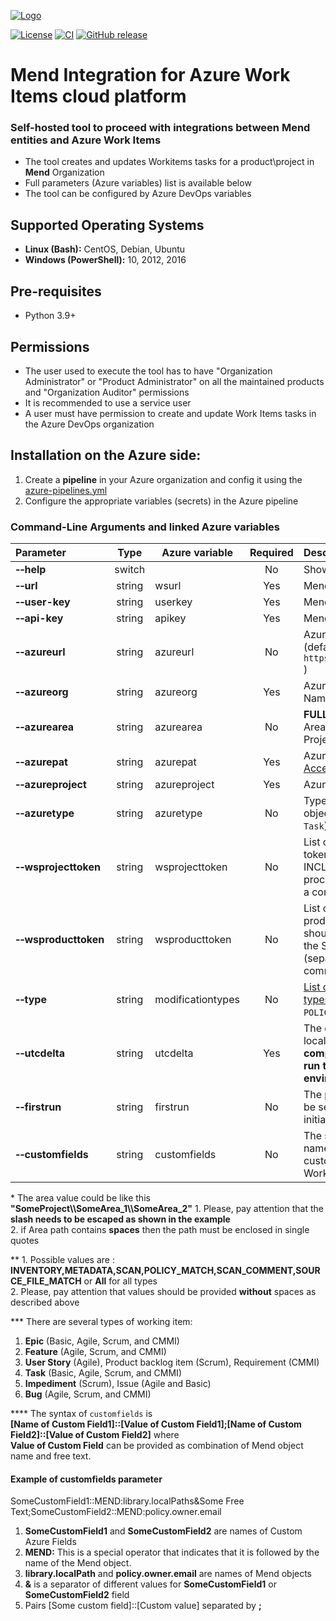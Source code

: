 [![Logo](https://resources.mend.io/mend-sig/logo/mend-dark-logo-horizontal.png)](https://www.mend.io/)  

[![License](https://img.shields.io/badge/License-Apache%202.0-yellowgreen.svg)](https://opensource.org/licenses/Apache-2.0)
[![CI](https://github.com/whitesource-ps/ws-azure-workitems-integration/actions/workflows/ci.yml/badge.svg)](https://github.com/whitesource-ps/ws-azure-workitems-integration/actions/workflows/ci.yml)
[![GitHub release](https://img.shields.io/github/v/release/whitesource-ps/ws-azure-workitems-integration)](https://github.com/whitesource-ps/ws-azure-workitems-integration/releases/latest)  

# Mend Integration for Azure Work Items cloud platform
### Self-hosted tool to proceed with integrations between Mend entities and Azure Work Items 
* The tool creates and updates Workitems tasks for a product\project in **Mend** Organization
* Full parameters (Azure variables) list is available below
* The tool can be configured by Azure DevOps variables
    
## Supported Operating Systems
- **Linux (Bash):**	CentOS, Debian, Ubuntu
- **Windows (PowerShell):**	10, 2012, 2016

## Pre-requisites
* Python 3.9+

## Permissions
* The user used to execute the tool has to have "Organization Administrator" or "Product Administrator" on all the maintained products and "Organization Auditor" permissions
* It is recommended to use a service user
* A user must have permission to create and update Work Items tasks in the Azure DevOps organization 

## Installation on the Azure side:
1. Create a **pipeline** in your Azure organization and config it using the [azure-pipelines.yml](https://github.com/whitesource-ps/ws-azure-workitems-integration/blob/master/azure-pipelines.yml)
2. Configure the appropriate variables (secrets) in the Azure pipeline

### Command-Line Arguments and linked Azure variables
| Parameter                          |  Type  | Azure variable    | Required | Description                                                                                                                                                                                                     |
|:-----------------------------------|:------:|-------------------|:--------:|:----------------------------------------------------------------------------------------------------------------------------------------------------------------------------------------------------------------|
| **&#x2011;&#x2011;help**           | switch |                   |    No    | Show help and exit                                                                                                                                                                                              |
| **&#x2011;&#x2011;url**            | string | wsurl             |   Yes    | Mend server URL                                                                                                                                                                                                 |
| **&#x2011;&#x2011;user-key**       | string | userkey           |   Yes    | Mend User Key                                                                                                                                                                                                   |
| **&#x2011;&#x2011;api-key**        | string | apikey            |   Yes    | Mend API Key                                                                                                                                                                                                    |
| **&#x2011;&#x2011;azureurl**       | string | azureurl          |    No    | Azure Server URL (default: `https://dev.azure.com/` )                                                                                                                                                           | 
| **&#x2011;&#x2011;azureorg**       | string | azureorg          |   Yes    | Azure Organization Name                                                                                                                                                                                         | 
| **&#x2011;&#x2011;azurearea**      | string | azurearea         |    No    | **FULL** path of Azure Area (default: Azure Project root)*                                                                                                                                                      | 
| **&#x2011;&#x2011;azurepat**       | string | azurepat          |   Yes    | Azure PAT ([Personal Access Token](https://docs.microsoft.com/en-us/azure/devops/organizations/accounts/use-personal-access-tokens-to-authenticate?view=azure-devops&tabs=Windows))                             |
| **&#x2011;&#x2011;azureproject**   | string | azureproject      |   Yes    | Azure project name                                                                                                                                                                                              |
| **&#x2011;&#x2011;azuretype**      | string | azuretype         |    No    | Type of created Azure object (default: `Task`)***.                                                                                                                                                              |
| **&#x2011;&#x2011;wsprojecttoken** | string | wsprojecttoken    |    No    | List of all your project's tokens that should be INCLUDED in the Sync process (separated by a comma)                                                                                                            |
| **&#x2011;&#x2011;wsproducttoken** | string | wsproducttoken    |    No    | List of all your product's tokens that should be INCLUDED in the Sync process (separated by a comma)                                                                                                            |
| **&#x2011;&#x2011;type**           | string | modificationtypes |    No    | [List of modification types](https://whitesource.atlassian.net/wiki/spaces/PROD/pages/2429681685/Issue+Tracker+Integration+-+API+Documentation#getOrganizationLastModifiedProjects) (default: `POLICY_MATCH`)** |
| **&#x2011;&#x2011;utcdelta**       | string | utcdelta          |   Yes    | The delta between the local time of your **computer where you run tool** and **MEND's environment**                                                                                                             |
| **&#x2011;&#x2011;firstrun**       | string | firstrun          |    No    | The parameter should be set to `Yes` in case initial run (default: `No`)                                                                                                                          |
| **&#x2011;&#x2011;customfields**   | string | customfields      |    No    | The string defines names and values for custom fields of WorkItem ****                                                                                                                                          |

\* The area value could be like this **"SomeProject\\\SomeArea_1\\\SomeArea_2"**
      1. Please, pay attention that the **slash needs to be escaped as shown in the example**  
      2. if Area path contains **spaces** then the path must be enclosed in single quotes

\** 1. Possible values are : **INVENTORY,METADATA,SCAN,POLICY_MATCH,SCAN_COMMENT,SOURCE_FILE_MATCH** or **All** for all types   
   2. Please, pay attention that values should be provided **without** spaces as described above  

\***  There are several types of working item:
1. **Epic** (Basic, Agile, Scrum, and CMMI)
2. **Feature** (Agile, Scrum, and CMMI)
3. **User Story** (Agile), Product backlog item (Scrum), Requirement (CMMI)
4. **Task** (Basic, Agile, Scrum, and CMMI)
5. **Impediment** (Scrum), Issue (Agile and Basic)
6. **Bug** (Agile, Scrum, and CMMI)

\**** The syntax of ```customfields``` is  
**[Name of Custom Field1]::[Value of Custom Field1];[Name of Custom Field2]::[Value of Custom Field2]** where  
**Value of Custom Field** can be provided as combination of Mend object name and free text.
#### Example of customfields parameter
SomeCustomField1::MEND:library.localPaths&Some Free Text;SomeCustomField2::MEND:policy.owner.email
1. **SomeCustomField1** and **SomeCustomField2** are names of Custom Azure Fields 
2. **MEND:** This is a special operator that indicates that it is followed by the name of the Mend object.
3. **library.localPath** and **policy.owner.email** are names of Mend objects
4. **&** is a separator of different values for **SomeCustomField1** or **SomeCustomField2** field
5. Pairs [Some custom field]::[Custom value] separated by **;** 